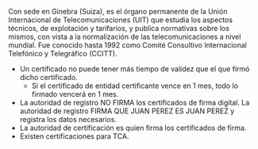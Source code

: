 Con sede en Ginebra (Suiza), es el órgano permanente de la Unión Internacional de Telecomunicaciones (UIT) que estudia los aspectos técnicos, de explotación y tarifarios, y publica normativas sobre los mismos, con vista a la normalización de las telecomunicaciones a nivel mundial. Fue conocido hasta 1992 como Comité Consultivo Internacional Telefónico y Telegráfico (CCITT). 

- Un certificado no puede tener más tiempo de validez que el que firmó dicho certificado. 
	- Si el certificado de entidad certificante vence en 1 mes, todo lo firmado vencerá en 1 mes.
- La autoridad de registro NO FIRMA los certificados de firma digital. La autoridad de registro FIRMA QUE JUAN PEREZ ES JUAN PEREZ y registra los datos necesarios.
- La autoridad de certificación es quien firma los certificados de firma.
- Existen certificaciones para TCA.